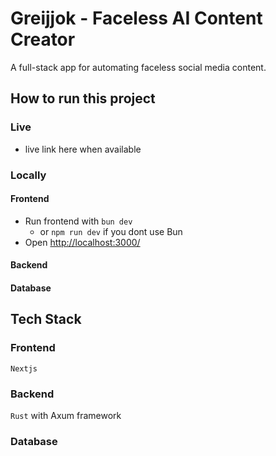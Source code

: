 # Greijjok - Faceless AI Content Creator

A full-stack app for automating faceless social media content.

## How to run this project

### Live

- live link here when available

### Locally
#### Frontend 
- Run frontend with `bun dev`
  - or `npm run dev` if you dont use Bun
- Open <http://localhost:3000/>

#### Backend

#### Database

## Tech Stack

### Frontend

`Nextjs`

### Backend

`Rust` with Axum framework

### Database
